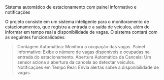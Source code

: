 Sistema automático de estacionamento com painel informativo e notificações

O projeto consiste em um sistema inteligente para o monitoramento de estacionamentos, que registra a entrada e a saída de veículos, além de informar em tempo real a disponibilidade de vagas. O sistema contará com as seguintes funcionalidades:

>Contagem Automática: Monitora a ocupação das vagas.
>Painel Informativo: Exibe o número de vagas disponíveis e ocupadas na entrada do estacionamento.
>Abertura Automática da Cancela: Um sensor aciona a abertura da cancela ao detectar veículos.
>Notificações em Tempo Real: Envia alertas sobre a disponibilidade de vagas.
